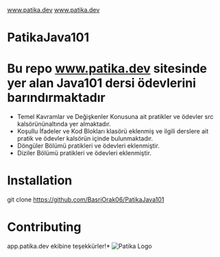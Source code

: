 www.patika.dev  www.patika.dev
# PatikaJava101
# Bu repo www.patika.dev sitesinde yer alan Java101 dersi ödevlerini barındırmaktadır
  - Temel Kavramlar ve Değişkenler Konusuna ait pratikler ve ödevler src kalsörününaltında yer almaktadır.
  - Koşullu İfadeler ve Kod Blokları klasörü eklenmiş ve ilgili derslere ait pratik ve ödevler kalsörün içinde bulunmaktadır.
  - Döngüler Bölümü pratikleri ve ödevleri eklenmiştir.
  - Diziler Bölümü pratikleri ve ödevleri eklenmiştir.
# Installation
git clone https://github.com/BasriOrak06/PatikaJava101
# Contributing
app.patika.dev ekibine teşekkürler!*
![Patika Logo](https://patika-prod.s3.eu-central-1.amazonaws.com/staticFiles/patikaLogo.png)
